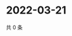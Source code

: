 # 2022-03-21

共 0 条

<!-- BEGIN WEIBO -->
<!-- 最后更新时间 Mon Mar 21 2022 16:20:35 GMT+0800 (China Standard Time) -->

<!-- END WEIBO -->
